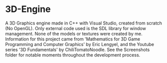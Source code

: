 # 3D-Engine
A 3D Graphics engine made in C++ with Visual Studio, created from scratch (No OpenGL). Only external code used is the SDL library for window management. None of the models or textures were created by me. Information for this project came from 'Mathematics for 3D Game Programming and Computer Graphics' by Eric Lengyel, and the Youtube series '3D Fundamentals' by ChiliTomatoNoodle. See the Screenshots folder for notable moments throughout the development process.
